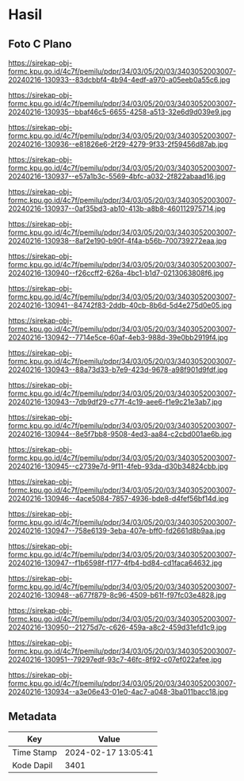 # Hasil

## Foto C Plano

https://sirekap-obj-formc.kpu.go.id/4c7f/pemilu/pdpr/34/03/05/20/03/3403052003007-20240216-130933--83dcbbf4-4b94-4edf-a970-a05eeb0a55c6.jpg

https://sirekap-obj-formc.kpu.go.id/4c7f/pemilu/pdpr/34/03/05/20/03/3403052003007-20240216-130935--bbaf46c5-6655-4258-a513-32e6d9d039e9.jpg

https://sirekap-obj-formc.kpu.go.id/4c7f/pemilu/pdpr/34/03/05/20/03/3403052003007-20240216-130936--e81826e6-2f29-4279-9f33-2f59456d87ab.jpg

https://sirekap-obj-formc.kpu.go.id/4c7f/pemilu/pdpr/34/03/05/20/03/3403052003007-20240216-130937--e57a1b3c-5569-4bfc-a032-2f822abaad16.jpg

https://sirekap-obj-formc.kpu.go.id/4c7f/pemilu/pdpr/34/03/05/20/03/3403052003007-20240216-130937--0af35bd3-ab10-413b-a8b8-460112975714.jpg

https://sirekap-obj-formc.kpu.go.id/4c7f/pemilu/pdpr/34/03/05/20/03/3403052003007-20240216-130938--8af2e190-b90f-4f4a-b56b-700739272eaa.jpg

https://sirekap-obj-formc.kpu.go.id/4c7f/pemilu/pdpr/34/03/05/20/03/3403052003007-20240216-130940--f26ccff2-626a-4bc1-b1d7-0213063808f6.jpg

https://sirekap-obj-formc.kpu.go.id/4c7f/pemilu/pdpr/34/03/05/20/03/3403052003007-20240216-130941--84742f83-2ddb-40cb-8b6d-5d4e275d0e05.jpg

https://sirekap-obj-formc.kpu.go.id/4c7f/pemilu/pdpr/34/03/05/20/03/3403052003007-20240216-130942--7714e5ce-60af-4eb3-988d-39e0bb2919f4.jpg

https://sirekap-obj-formc.kpu.go.id/4c7f/pemilu/pdpr/34/03/05/20/03/3403052003007-20240216-130943--88a73d33-b7e9-423d-9678-a98f901d9fdf.jpg

https://sirekap-obj-formc.kpu.go.id/4c7f/pemilu/pdpr/34/03/05/20/03/3403052003007-20240216-130943--7db9df29-c77f-4c19-aee6-f1e9c21e3ab7.jpg

https://sirekap-obj-formc.kpu.go.id/4c7f/pemilu/pdpr/34/03/05/20/03/3403052003007-20240216-130944--8e5f7bb8-9508-4ed3-aa84-c2cbd001ae6b.jpg

https://sirekap-obj-formc.kpu.go.id/4c7f/pemilu/pdpr/34/03/05/20/03/3403052003007-20240216-130945--c2739e7d-9f11-4feb-93da-d30b34824cbb.jpg

https://sirekap-obj-formc.kpu.go.id/4c7f/pemilu/pdpr/34/03/05/20/03/3403052003007-20240216-130946--4ace5084-7857-4936-bde8-d4fef56bf14d.jpg

https://sirekap-obj-formc.kpu.go.id/4c7f/pemilu/pdpr/34/03/05/20/03/3403052003007-20240216-130947--758e6139-3eba-407e-bff0-fd2661d8b9aa.jpg

https://sirekap-obj-formc.kpu.go.id/4c7f/pemilu/pdpr/34/03/05/20/03/3403052003007-20240216-130947--f1b6598f-f177-4fb4-bd84-cd1faca64632.jpg

https://sirekap-obj-formc.kpu.go.id/4c7f/pemilu/pdpr/34/03/05/20/03/3403052003007-20240216-130948--a677f879-8c96-4509-b61f-f97fc03e4828.jpg

https://sirekap-obj-formc.kpu.go.id/4c7f/pemilu/pdpr/34/03/05/20/03/3403052003007-20240216-130950--21275d7c-c626-459a-a8c2-459d31efd1c9.jpg

https://sirekap-obj-formc.kpu.go.id/4c7f/pemilu/pdpr/34/03/05/20/03/3403052003007-20240216-130951--79297edf-93c7-46fc-8f92-c07ef022afee.jpg

https://sirekap-obj-formc.kpu.go.id/4c7f/pemilu/pdpr/34/03/05/20/03/3403052003007-20240216-130934--a3e06e43-01e0-4ac7-a048-3ba011bacc18.jpg


## Metadata

| Key        | Value               |
| ---------- | ------------------- |
| Time Stamp | 2024-02-17 13:05:41 |
| Kode Dapil | 3401                |



